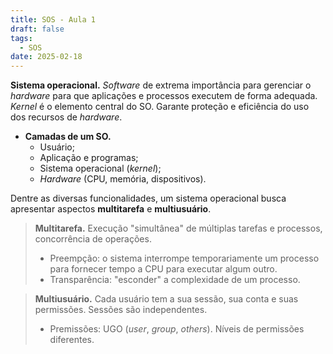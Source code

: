 ```yaml
---
title: SOS - Aula 1
draft: false
tags:
  - SOS
date: 2025-02-18
---
```

**Sistema operacional.** *Software* de extrema importância para gerenciar o *hardware* para que aplicações e processos executem de forma adequada. *Kernel* é o elemento central do SO. Garante proteção e eficiência do uso dos recursos de *hardware*.

- **Camadas de um SO.**
	- Usuário;
	- Aplicação e programas;
	- Sistema operacional (*kernel*);
	- *Hardware* (CPU, memória, dispositivos).

Dentre as diversas funcionalidades, um sistema operacional busca apresentar aspectos **multitarefa** e **multiusuário**.

> **Multitarefa.** Execução "simultânea" de múltiplas tarefas e processos, concorrência de operações.
> - Preempção: o sistema interrompe temporariamente um processo para fornecer tempo a CPU para executar algum outro.
> - Transparência: "esconder" a complexidade de um processo.

> **Multiusuário.** Cada usuário tem a sua sessão, sua conta e suas permissões. Sessões são independentes.
> - Premissões: UGO (*user*, *group*, *others*). Níveis de permissões diferentes.